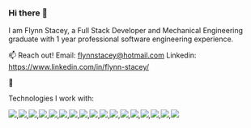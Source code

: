### Hi there 👋

I am Flynn Stacey, a Full Stack Developer and Mechanical Engineering graduate with 1 year professional software engineering experience.

📫 Reach out!
Email: flynnstacey@hotmail.com
Linkedin: https://www.linkedin.com/in/flynn-stacey/

🤔

Technologies I work with:

<img src="https://img.shields.io/badge/React-20232A?style=for-the-badge&logo=react&logoColor=61DAFB" />,<img src="https://img.shields.io/badge/JavaScript-323330?style=for-the-badge&logo=javascript&logoColor=F7DF1E" />,<img src="https://img.shields.io/badge/Node.js-339933?style=for-the-badge&logo=nodedotjs&logoColor=white" />,<img src="https://img.shields.io/badge/Express.js-000000?style=for-the-badge&logo=express&logoColor=white" />,<img src="https://img.shields.io/badge/MongoDB-4EA94B?style=for-the-badge&logo=mongodb&logoColor=white" />,<img src="https://img.shields.io/badge/MySQL-005C84?style=for-the-badge&logo=mysql&logoColor=white" />,<img src="https://img.shields.io/badge/PostgreSQL-316192?style=for-the-badge&logo=postgresql&logoColor=white" />,<img src="https://img.shields.io/badge/PHP-777BB4?style=for-the-badge&logo=php&logoColor=white" />,<img src="https://img.shields.io/badge/Laravel-FF2D20?style=for-the-badge&logo=laravel&logoColor=white" />,<img src="https://img.shields.io/badge/Redux-593D88?style=for-the-badge&logo=redux&logoColor=white" />,<img src="https://img.shields.io/badge/TypeScript-007ACC?style=for-the-badge&logo=typescript&logoColor=white" />,<img src="https://img.shields.io/badge/HTML5-E34F26?style=for-the-badge&logo=html5&logoColor=white" />,<img src="https://img.shields.io/badge/CSS3-1572B6?style=for-the-badge&logo=css3&logoColor=white" />,<img src="https://img.shields.io/badge/Bootstrap-563D7C?style=for-the-badge&logo=bootstrap&logoColor=white" />,<img src="https://img.shields.io/badge/Material%20UI-007FFF?style=for-the-badge&logo=mui&logoColor=white" />,<img src="https://img.shields.io/badge/Tailwind_CSS-38B2AC?style=for-the-badge&logo=tailwind-css&logoColor=white" />,<img src="https://img.shields.io/badge/Sass-CC6699?style=for-the-badge&logo=sass&logoColor=white" />
